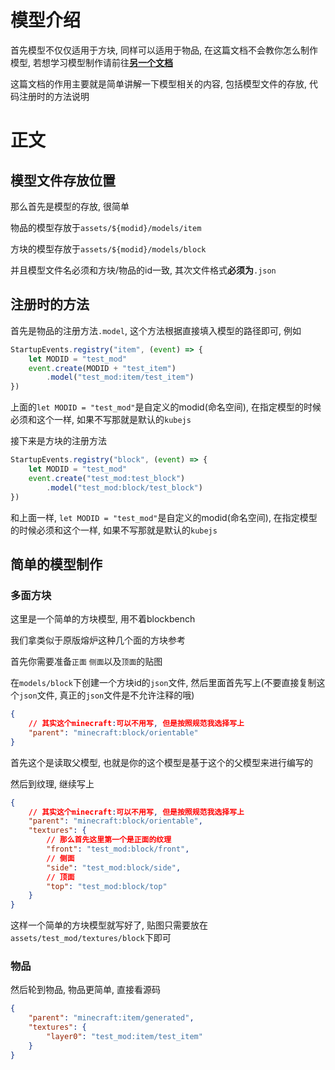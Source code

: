 # 模型介绍

首先模型不仅仅适用于方块, 同样可以适用于物品, 在这篇文档不会教你怎么制作模型, 若想学习模型制作请前往[**另一个文档**](../Digression/BlockBenchBasic.md)

这篇文档的作用主要就是简单讲解一下模型相关的内容, 包括模型文件的存放, 代码注册时的方法说明

# 正文

## 模型文件存放位置
那么首先是模型的存放, 很简单

物品的模型存放于`assets/${modid}/models/item`

方块的模型存放于`assets/${modid}/models/block`

并且模型文件名必须和方块/物品的id一致, 其次文件格式**必须为**`.json`

## 注册时的方法

首先是物品的注册方法`.model`, 这个方法根据直接填入模型的路径即可, 例如

```js
StartupEvents.registry("item", (event) => {
	let MODID = "test_mod"
	event.create(MODID + "test_item")
		.model("test_mod:item/test_item")
})
```

上面的`let MODID = "test_mod"`是自定义的modid(命名空间), 在指定模型的时候必须和这个一样, 如果不写那就是默认的`kubejs`

接下来是方块的注册方法

```js
StartupEvents.registry("block", (event) => {
	let MODID = "test_mod"
	event.create("test_mod:test_block")
		.model("test_mod:block/test_block")
})
```

和上面一样, `let MODID = "test_mod"`是自定义的modid(命名空间), 在指定模型的时候必须和这个一样, 如果不写那就是默认的`kubejs`

## 简单的模型制作

### 多面方块

这里是一个简单的方块模型, 用不着blockbench

我们拿类似于原版熔炉这种几个面的方块参考

首先你需要准备`正面` `侧面`以及`顶面`的贴图

在`models/block`下创建一个方块id的`json`文件, 然后里面首先写上(不要直接复制这个`json`文件, 真正的`json`文件是不允许注释的哦)

```json
{
	// 其实这个minecraft:可以不用写, 但是按照规范我选择写上
	"parent": "minecraft:block/orientable"
}
```

首先这个是读取父模型, 也就是你的这个模型是基于这个的父模型来进行编写的

然后到纹理, 继续写上

```json
{
	// 其实这个minecraft:可以不用写, 但是按照规范我选择写上
	"parent": "minecraft:block/orientable",
	"textures": {
		// 那么首先这里第一个是正面的纹理
		"front": "test_mod:block/front",
		// 侧面
		"side": "test_mod:block/side",
		// 顶面
		"top": "test_mod:block/top"
	}
}
```

这样一个简单的方块模型就写好了, 贴图只需要放在`assets/test_mod/textures/block`下即可

### 物品

然后轮到物品, 物品更简单, 直接看源码

```json
{
	"parent": "minecraft:item/generated",
	"textures": {
		"layer0": "test_mod:item/test_item"
	}
}
```